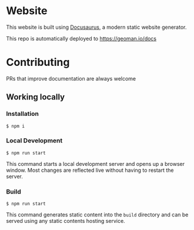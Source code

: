 # Website

This website is built using [Docusaurus](https://docusaurus.io/), a modern static website generator.

This repo is automatically deployed to https://geoman.io/docs

# Contributing

PRs that improve documentation are always welcome

## Working locally

### Installation

```
$ npm i
```

### Local Development

```
$ npm run start
```

This command starts a local development server and opens up a browser window. Most changes are reflected live without having to restart the server.

### Build

```
$ npm run start
```

This command generates static content into the `build` directory and can be served using any static contents hosting service.
